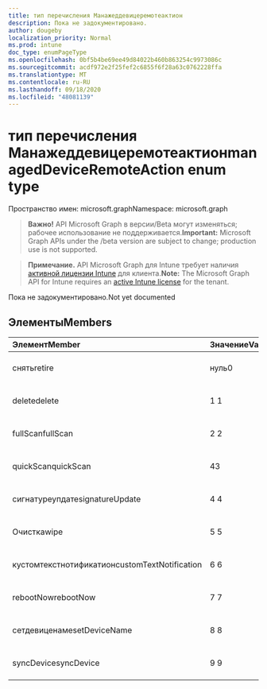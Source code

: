 ```yaml
---
title: тип перечисления Манажеддевицеремотеактион
description: Пока не задокументировано.
author: dougeby
localization_priority: Normal
ms.prod: intune
doc_type: enumPageType
ms.openlocfilehash: 0bf5b4be69ee49d84022b460b863254c9973086c
ms.sourcegitcommit: acdf972e2f25fef2c6855f6f28a63c0762228ffa
ms.translationtype: MT
ms.contentlocale: ru-RU
ms.lasthandoff: 09/18/2020
ms.locfileid: "48081139"
---
```

# <a name="manageddeviceremoteaction-enum-type"></a><span data-ttu-id="da626-103">тип перечисления Манажеддевицеремотеактион</span><span class="sxs-lookup"><span data-stu-id="da626-103">managedDeviceRemoteAction enum type</span></span>

<span data-ttu-id="da626-104">Пространство имен: microsoft.graph</span><span class="sxs-lookup"><span data-stu-id="da626-104">Namespace: microsoft.graph</span></span>

> <span data-ttu-id="da626-105">**Важно!** API Microsoft Graph в версии/Beta могут изменяться; рабочее использование не поддерживается.</span><span class="sxs-lookup"><span data-stu-id="da626-105">**Important:** Microsoft Graph APIs under the /beta version are subject to change; production use is not supported.</span></span>

> <span data-ttu-id="da626-106">**Примечание.** API Microsoft Graph для Intune требует наличия [активной лицензии Intune](https://go.microsoft.com/fwlink/?linkid=839381) для клиента.</span><span class="sxs-lookup"><span data-stu-id="da626-106">**Note:** The Microsoft Graph API for Intune requires an [active Intune license](https://go.microsoft.com/fwlink/?linkid=839381) for the tenant.</span></span>

<span data-ttu-id="da626-107">Пока не задокументировано.</span><span class="sxs-lookup"><span data-stu-id="da626-107">Not yet documented</span></span>

## <a name="members"></a><span data-ttu-id="da626-108">Элементы</span><span class="sxs-lookup"><span data-stu-id="da626-108">Members</span></span>
|<span data-ttu-id="da626-109">Элемент</span><span class="sxs-lookup"><span data-stu-id="da626-109">Member</span></span>|<span data-ttu-id="da626-110">Значение</span><span class="sxs-lookup"><span data-stu-id="da626-110">Value</span></span>|<span data-ttu-id="da626-111">Описание</span><span class="sxs-lookup"><span data-stu-id="da626-111">Description</span></span>|
|:---|:---|:---|
|<span data-ttu-id="da626-112">снять</span><span class="sxs-lookup"><span data-stu-id="da626-112">retire</span></span>|<span data-ttu-id="da626-113">нуль</span><span class="sxs-lookup"><span data-stu-id="da626-113">0</span></span>|<span data-ttu-id="da626-114">Пока не задокументировано.</span><span class="sxs-lookup"><span data-stu-id="da626-114">Not yet documented</span></span>|
|<span data-ttu-id="da626-115">delete</span><span class="sxs-lookup"><span data-stu-id="da626-115">delete</span></span>|<span data-ttu-id="da626-116">1 </span><span class="sxs-lookup"><span data-stu-id="da626-116">1</span></span>|<span data-ttu-id="da626-117">Пока не задокументировано.</span><span class="sxs-lookup"><span data-stu-id="da626-117">Not yet documented</span></span>|
|<span data-ttu-id="da626-118">fullScan</span><span class="sxs-lookup"><span data-stu-id="da626-118">fullScan</span></span>|<span data-ttu-id="da626-119">2 </span><span class="sxs-lookup"><span data-stu-id="da626-119">2</span></span>|<span data-ttu-id="da626-120">Пока не задокументировано.</span><span class="sxs-lookup"><span data-stu-id="da626-120">Not yet documented</span></span>|
|<span data-ttu-id="da626-121">quickScan</span><span class="sxs-lookup"><span data-stu-id="da626-121">quickScan</span></span>|<span data-ttu-id="da626-122">4</span><span class="sxs-lookup"><span data-stu-id="da626-122">3</span></span>|<span data-ttu-id="da626-123">Пока не задокументировано.</span><span class="sxs-lookup"><span data-stu-id="da626-123">Not yet documented</span></span>|
|<span data-ttu-id="da626-124">сигнатуреупдате</span><span class="sxs-lookup"><span data-stu-id="da626-124">signatureUpdate</span></span>|<span data-ttu-id="da626-125">4 </span><span class="sxs-lookup"><span data-stu-id="da626-125">4</span></span>|<span data-ttu-id="da626-126">Пока не задокументировано.</span><span class="sxs-lookup"><span data-stu-id="da626-126">Not yet documented</span></span>|
|<span data-ttu-id="da626-127">Очистка</span><span class="sxs-lookup"><span data-stu-id="da626-127">wipe</span></span>|<span data-ttu-id="da626-128">5 </span><span class="sxs-lookup"><span data-stu-id="da626-128">5</span></span>|<span data-ttu-id="da626-129">Пока не задокументировано.</span><span class="sxs-lookup"><span data-stu-id="da626-129">Not yet documented</span></span>|
|<span data-ttu-id="da626-130">кустомтекстнотификатион</span><span class="sxs-lookup"><span data-stu-id="da626-130">customTextNotification</span></span>|<span data-ttu-id="da626-131">6 </span><span class="sxs-lookup"><span data-stu-id="da626-131">6</span></span>|<span data-ttu-id="da626-132">Пока не задокументировано.</span><span class="sxs-lookup"><span data-stu-id="da626-132">Not yet documented</span></span>|
|<span data-ttu-id="da626-133">rebootNow</span><span class="sxs-lookup"><span data-stu-id="da626-133">rebootNow</span></span>|<span data-ttu-id="da626-134">7 </span><span class="sxs-lookup"><span data-stu-id="da626-134">7</span></span>|<span data-ttu-id="da626-135">Пока не задокументировано.</span><span class="sxs-lookup"><span data-stu-id="da626-135">Not yet documented</span></span>|
|<span data-ttu-id="da626-136">сетдевиценаме</span><span class="sxs-lookup"><span data-stu-id="da626-136">setDeviceName</span></span>|<span data-ttu-id="da626-137">8 </span><span class="sxs-lookup"><span data-stu-id="da626-137">8</span></span>|<span data-ttu-id="da626-138">Пока не задокументировано.</span><span class="sxs-lookup"><span data-stu-id="da626-138">Not yet documented</span></span>|
|<span data-ttu-id="da626-139">syncDevice</span><span class="sxs-lookup"><span data-stu-id="da626-139">syncDevice</span></span>|<span data-ttu-id="da626-140">9 </span><span class="sxs-lookup"><span data-stu-id="da626-140">9</span></span>|<span data-ttu-id="da626-141">Пока не задокументировано.</span><span class="sxs-lookup"><span data-stu-id="da626-141">Not yet documented</span></span>|






